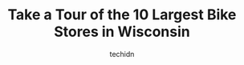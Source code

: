 ---
layout: ampstory
image: https://i0.wp.com/paketmu.com/wp-content/uploads/2023/06/eriks-bike-board-ski-0-in-wisconsin-1686367971.jpeg?resize=640,853
author: techidn
featured: false
description: Explore the diverse Bike Store scene in Wisconsin, home to an incredible selection of 10 establishments catering to every taste. Whether youre in search of iconic favorites or undiscovered 
title: Take a Tour of the 10 Largest Bike Stores in Wisconsin
cover:
   title: Take a Tour of the 10 Largest Bike Stores in Wisconsin
   subtitle: RICKPATE
   background: https://paketmu.com/wp-content/uploads/2023/06/eriks-bike-board-ski-0-in-wisconsin-1686367971.jpeg

pages: 
 - layout: thirds
   top: <h1>#1 ERIKS - Bike Board Ski</h1>
   bottom: "<p>Online order fulfilled from the Greenfield store - advertised as a new bike on sale that had cosmetic damage not disclosed or was damaged in shipping. Numerous scratches </p>"
   background: https://paketmu.com/wp-content/uploads/2023/06/eriks-bike-board-ski-1-in-wisconsin-1686367972.jpeg
   backgroundblur: true
 - layout: thirds
   top: <h1>#2 Bicycle Doctor Nordic Ski Shop</h1>
   bottom: "<p>Ive had the privilege of visiting Bicycle Doctor for parts and service for a couple of years now, but felt the need to add to the many positive reviews on Google.I was i</p>"
   background: https://paketmu.com/wp-content/uploads/2023/06/eriks-bike-board-ski-2-in-wisconsin-1686367973.jpeg
   cta:
      link: https://paketmu.com/take-a-tour-of-the-10-largest-bike-stores-in-wisconsin/
      text: Take a Tour of the 10 Largest Bike Stores in Wisconsin
 - layout: thirds
   top: <h1>#3 Trek Bicycle Madison West</h1>
   bottom: "<p>The retail and service department are very knowledgeable, friendly and helpful! The shop is very clean and laid out well. Trek makes a quality product and these great peo</p>"
   background: https://paketmu.com/wp-content/uploads/2023/06/eriks-bike-board-ski-3-in-wisconsin-1686367974.jpeg
   cta:
      link: https://paketmu.com/take-a-tour-of-the-10-largest-bike-stores-in-wisconsin/
      text: Take a Tour of the 10 Largest Bike Stores in Wisconsin
 - layout: thirds
   top: <h1>#4 ERIKS - Bike Board Ski</h1>
   bottom: "<p>3813 E Washington Ave, Madison, WI 53704, United States</p>"
   background: https://images.unsplash.com/photo-1618556658017-fd9c732d1360?ixlib=rb-4.0.3&ixid=MnwxMjA3fDB8MHxwaG90by1wYWdlfHx8fGVufDB8fHx8&auto=format&fit=crop&w=640&h=853&q=80
   cta:
      link: https://paketmu.com/take-a-tour-of-the-10-largest-bike-stores-in-wisconsin/
      text: Take a Tour of the 10 Largest Bike Stores in Wisconsin
 - layout: thirds
   top: <h1>#5 ERIKS - Bike Board Ski</h1>
   bottom: "<p>6610 Seybold Rd, Madison, WI 53719, United States</p>"
   background: https://images.unsplash.com/photo-1620421680010-0766ff230392?ixlib=rb-4.0.3&ixid=MnwxMjA3fDB8MHxwaG90by1wYWdlfHx8fGVufDB8fHx8&auto=format&fit=crop&w=640&h=853&q=80
   cta:
      link: https://paketmu.com/take-a-tour-of-the-10-largest-bike-stores-in-wisconsin/
      text: Take a Tour of the 10 Largest Bike Stores in Wisconsin
 - layout: thirds
   top: <h1>#6 ERIKS - Bike Board Ski</h1>
   bottom: "<p>1275 Washington St, Grafton, WI 53024, United States</p>"
   background: https://images.unsplash.com/photo-1552083974-186346191183?ixlib=rb-4.0.3&ixid=MnwxMjA3fDB8MHxwaG90by1wYWdlfHx8fGVufDB8fHx8&auto=format&fit=crop&w=640&h=853&q=80
   cta:
      link: https://paketmu.com/take-a-tour-of-the-10-largest-bike-stores-in-wisconsin/
      text: Take a Tour of the 10 Largest Bike Stores in Wisconsin
 - layout: thirds
   top: <h1>#7 ERIKS - Bike Board Ski</h1>
   bottom: "<p>1819 E Kenilworth Pl, Milwaukee, WI 53202, United States</p>"
   background: https://images.unsplash.com/photo-1564951434112-64d74cc2a2d7?ixlib=rb-4.0.3&ixid=MnwxMjA3fDB8MHxwaG90by1wYWdlfHx8fGVufDB8fHx8&auto=format&fit=crop&w=640&h=853&q=80
   cta:
      link: https://paketmu.com/take-a-tour-of-the-10-largest-bike-stores-in-wisconsin/
      text: Take a Tour of the 10 Largest Bike Stores in Wisconsin
 - layout: thirds
   middle: Continue reading...
   background: https://images.unsplash.com/photo-1613843873231-1447db182f97?ixlib=rb-4.0.3&ixid=MnwxMjA3fDB8MHxwaG90by1wYWdlfHx8fGVufDB8fHx8&auto=format&fit=crop&w=640&h=853&q=80
   cta:
      link: https://paketmu.com/take-a-tour-of-the-10-largest-bike-stores-in-wisconsin/
      text: Take a Tour of the 10 Largest Bike Stores in Wisconsin
      
---